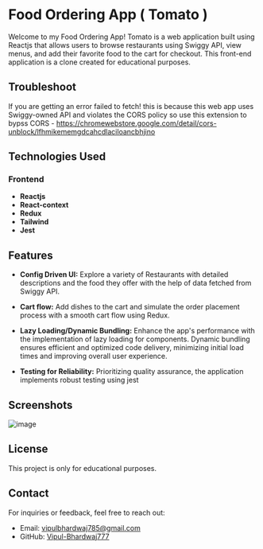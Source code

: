 # Food Ordering App ( Tomato )

Welcome to my Food Ordering App! Tomato is a web application built using Reactjs that allows users to browse restaurants using Swiggy API, view menus, and add their favorite food to the cart for checkout. This front-end application is a clone created for educational purposes.

## Troubleshoot
If you are getting an error failed to fetch! this is because this web app uses Swiggy-owned API and violates the CORS policy so use this extension to bypss  CORS  - https://chromewebstore.google.com/detail/cors-unblock/lfhmikememgdcahcdlaciloancbhjino 

## Technologies Used

### Frontend

- **Reactjs**
- **React-context**
- **Redux**
- **Tailwind**
- **Jest**

## Features

- **Config Driven UI:**
  Explore a variety of Restaurants with detailed descriptions and the food they offer with the help of data fetched from Swiggy API.

- **Cart flow:**
  Add dishes to the cart and simulate the order placement process with a smooth cart flow using Redux.

- **Lazy Loading/Dynamic Bundling:**
  Enhance the app's performance with the implementation of lazy loading for components. Dynamic bundling ensures efficient and optimized code delivery, minimizing initial load times and improving overall user experience.

 - **Testing for Reliability:**
  Prioritizing quality assurance, the application implements robust testing using jest


## Screenshots

![image](https://github.com/Vipul-Bhardwaj777/Food-ordering-app/assets/98729146/e2b6abdd-6f47-4d4f-aed6-1ea8e343ac68)


## License

This project is only for educational purposes.

## Contact

For inquiries or feedback, feel free to reach out:

- Email: [vipulbhardwaj785@gmail.com](mailto:your.email@example.com)
- GitHub: [Vipul-Bhardwaj777](https://github.com/Vipul-Bhardwaj777)
